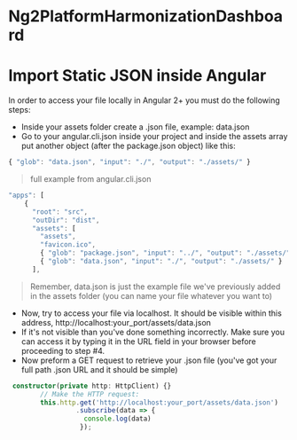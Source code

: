# Ng2PlatformHarmonizationDashboard

# Import Static JSON inside Angular

In order to access your file locally in Angular 2+ you must do the following steps:
- Inside your assets folder create a .json file, example: data.json
- Go to your angular.cli.json inside your project and inside the assets array put another object (after the package.json object) like this:
```js
{ "glob": "data.json", "input": "./", "output": "./assets/" }
```
> full example from angular.cli.json
```js
"apps": [
    {
      "root": "src",
      "outDir": "dist",
      "assets": [
        "assets",
        "favicon.ico",
        { "glob": "package.json", "input": "../", "output": "./assets/" },
        { "glob": "data.json", "input": "./", "output": "./assets/" }
      ],
```
> Remember, data.json is just the example file we've previously added in the assets folder (you can name your file whatever you want to)
- Now, try to access your file via localhost. It should be visible within this address, http://localhost:your_port/assets/data.json
- If it's not visible than you've done something incorrectly. Make sure you can access it by typing it in the URL field in your browser before proceeding to step #4.
- Now preform a GET request to retrieve your .json file (you've got your full path .json URL and it should be simple)
```ts
 constructor(private http: HttpClient) {}
        // Make the HTTP request:
        this.http.get('http://localhost:your_port/assets/data.json')
                 .subscribe(data => {
                   console.log(data)
                  });
```